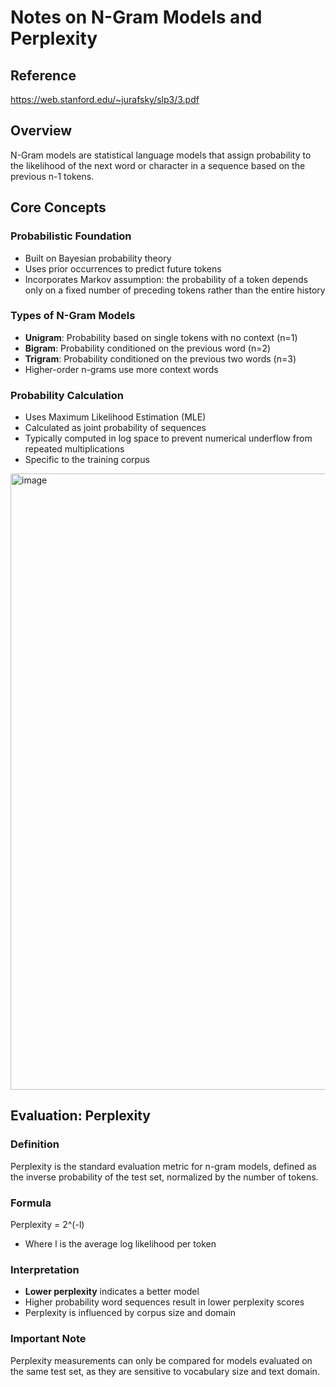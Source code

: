 # Notes on N-Gram Models and Perplexity

## Reference
https://web.stanford.edu/~jurafsky/slp3/3.pdf

## Overview
N-Gram models are statistical language models that assign probability to the likelihood of the next word or character in a sequence based on the previous n-1 tokens.

## Core Concepts

### Probabilistic Foundation
- Built on Bayesian probability theory
- Uses prior occurrences to predict future tokens
- Incorporates Markov assumption: the probability of a token depends only on a fixed number of preceding tokens rather than the entire history

### Types of N-Gram Models
- **Unigram**: Probability based on single tokens with no context (n=1)
- **Bigram**: Probability conditioned on the previous word (n=2)
- **Trigram**: Probability conditioned on the previous two words (n=3)
- Higher-order n-grams use more context words

### Probability Calculation
- Uses Maximum Likelihood Estimation (MLE)
- Calculated as joint probability of sequences
- Typically computed in log space to prevent numerical underflow from repeated multiplications
- Specific to the training corpus

<img width="986" alt="image" src="https://github.com/user-attachments/assets/07840040-ed92-4af6-8ebb-0e88bfec803e" />


## Evaluation: Perplexity

### Definition
Perplexity is the standard evaluation metric for n-gram models, defined as the inverse probability of the test set, normalized by the number of tokens.

### Formula
Perplexity = 2^(-l)
- Where l is the average log likelihood per token

### Interpretation
- **Lower perplexity** indicates a better model
- Higher probability word sequences result in lower perplexity scores
- Perplexity is influenced by corpus size and domain

### Important Note
Perplexity measurements can only be compared for models evaluated on the same test set, as they are sensitive to vocabulary size and text domain.
